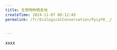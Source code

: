 ```yaml
---
title: 生物物种栖息地
createTime: 2024-11-07 00:12:49
permalink: /fr/EcologicalConservation/PyiyF0__/


---
```


xxxx